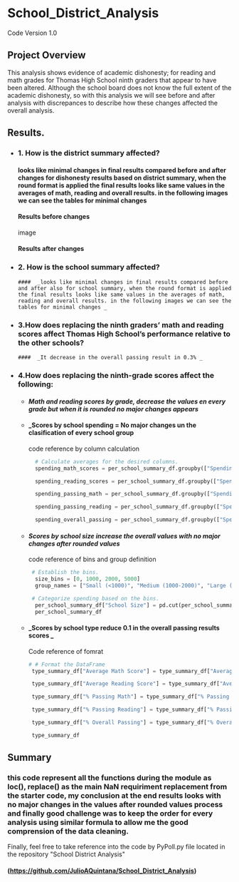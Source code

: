# School_District_Analysis
Code Version 1.0

## Project Overview
This analysis shows evidence of academic dishonesty; for reading and math grades for Thomas High School ninth graders that appear to have been altered. Although the school board does not know the full extent of the academic dishonesty, so with this analysis we will see before and after analysis with discrepances to describe how these changes affected the overall analysis.

## Results.

* ### 1. How is the district summary affected?
     #### looks like minimal changes in final results compared before and after changes for dishonesty results based on district summary, when the round format is applied the   final results looks like same values in the averages of math, reading and overall results. in the following images we can see the tables for minimal changes 

     ####  Results before changes
  image 
  
     ####  Results after changes
  
* ### 2. How is the school summary affected?
      ####  _looks like minimal changes in final results compared before and after also for school summary, when the round format is applied the final results looks like same values in the averages of math, reading and overall results. in the following images we can see the tables for minimal changes _
* ### 3.How does replacing the ninth graders’ math and reading scores affect Thomas High School’s performance relative to the other schools?
      ####  _It decrease in the overall passing result in 0.3% _
* ### 4.How does replacing the ninth-grade scores affect the following:
    * #### _Math and reading scores by grade, decrease the values en every grade but when it is rounded no major changes appears_
    * #### _Scores by school spending = No major changes un the clasification of every school group
      code reference by column calculation
      ```Python script 
        # Calculate averages for the desired columns. 
        spending_math_scores = per_school_summary_df.groupby(["Spending Ranges (Per Student)"]).mean()["Average Math Score"]

        spending_reading_scores = per_school_summary_df.groupby(["Spending Ranges (Per Student)"]).mean()["Average Reading Score"]

        spending_passing_math = per_school_summary_df.groupby(["Spending Ranges (Per Student)"]).mean()["% Passing Math"]

        spending_passing_reading = per_school_summary_df.groupby(["Spending Ranges (Per Student)"]).mean()["% Passing Reading"]

        spending_overall_passing = per_school_summary_df.groupby(["Spending Ranges (Per Student)"]).mean()["% Overall Passing"]

        ```    
    * #### _Scores by school size increase the overall values with no major changes after rounded values_
      code reference of bins and group definition
      ```Python script 
       # Establish the bins.
        size_bins = [0, 1000, 2000, 5000]
        group_names = ["Small (<1000)", "Medium (1000-2000)", "Large (2000-5000)"]

       # Categorize spending based on the bins.
        per_school_summary_df["School Size"] = pd.cut(per_school_summary_df["Total Students"],size_bins, labels = group_names)
        per_school_summary_df

        ```
    * #### _Scores by school type reduce 0.1 in the overall passing results scores _
      Code reference of fomrat
       ```Python script 
       # # Format the DataFrame 
        type_summary_df["Average Math Score"] = type_summary_df["Average Math Score"].map("{:.1f}".format)

        type_summary_df["Average Reading Score"] = type_summary_df["Average Reading Score"].map("{:.1f}".format)

        type_summary_df["% Passing Math"] = type_summary_df["% Passing Math"].map("{:.0f}".format)

        type_summary_df["% Passing Reading"] = type_summary_df["% Passing Reading"].map("{:.0f}".format)

        type_summary_df["% Overall Passing"] = type_summary_df["% Overall Passing"].map("{:.0f}".format)

        type_summary_df

        ```
## Summary
 ### this code represent all the functions during the module as loc(), replace() as the main NaN requiriment replacement from the starter code, my conclusion at the end results looks with no major changes in the values after rounded values process and finally good challenge was to keep the order for every analysis using similar formula to allow me the good comprension of the data cleaning. 
   
   Finally, feel free to take reference into the code by PyPoll.py file located in the repository "School District Analysis"
   #### (https://github.com/JulioAQuintana/School_District_Analysis)

